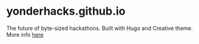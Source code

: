 # yonderhacks.github.io
The future of byte-sized hackathons.
Built with Hugo and  Creative theme. More info [here](https://github.com/yonderhacks/docs)
